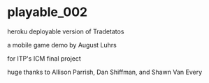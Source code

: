 # playable_002
heroku deployable version of Tradetatos 

a mobile game demo by August Luhrs

for ITP's ICM final project

huge thanks to Allison Parrish, Dan Shiffman, and Shawn Van Every

